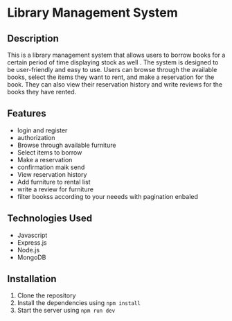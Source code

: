 # Library Management System

## Description

This is a library management system that allows users to borrow books for a certain period of time displaying stock as well . The system is designed to be user-friendly and easy to use. Users can browse through the available books, select the items they want to rent, and make a reservation for the book. They can also view their reservation history and write reviews for the books they have rented.

## Features

- login and register
- authorization
- Browse through available furniture
- Select items to borrow
- Make a reservation
- confirmation maik send
- View reservation history
- Add furniture to rental list
- write a review for furniture
- filter bookss according to your neeeds with pagination enbaled

## Technologies Used

- Javascript
- Express.js
- Node.js
- MongoDB

## Installation

1. Clone the repository
2. Install the dependencies using `npm install`
3. Start the server using `npm run dev`

